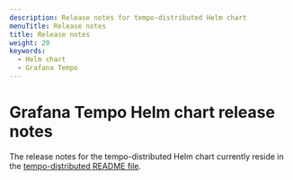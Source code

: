 ```yaml
---
description: Release notes for tempo-distributed Helm chart
menuTitle: Release notes
title: Release notes
weight: 20
keywords:
  - Helm chart
  - Grafana Tempo
---
```


# Grafana Tempo Helm chart release notes

<!-- 
Helm chart release notes currently live in the helm-charts repo. 
Use this short code if or when the release notes are moved to live with the doc. 
{{< section menuTitle="true" >}} 
-->

The release notes for the tempo-distributed Helm chart currently reside in the [tempo-distributed README file](https://github.com/grafana/helm-charts/blob/main/charts/tempo-distributed/README.md).

